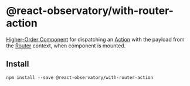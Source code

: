 # @react-observatory/with-router-action

[Higher-Order Component](https://reactjs.org/docs/higher-order-components.html) for dispatching an [Action](https://redux.js.org/basics/actions) with the payload from the [Router](https://github.com/ReactTraining/react-router) context, when component is mounted.

## Install

```
npm install --save @react-observatory/with-router-action
```